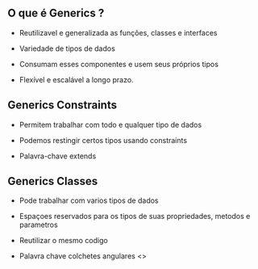 
## O que é Generics ?

- Reutilizavel e generalizada as funções, classes e interfaces

- Variedade de tipos de dados

- Consumam esses componentes e usem seus próprios tipos

- Flexível e escalável a longo prazo.

## Generics Constraints

- Permitem trabalhar com todo e qualquer tipo de dados

- Podemos restingir certos tipos usando constraints

- Palavra-chave extends

## Generics Classes

- Pode trabalhar com varios tipos de dados

- Espaçoes reservados para os tipos de suas propriedades, metodos e parametros

- Reutilizar o mesmo codigo

- Palavra chave colchetes angulares <>